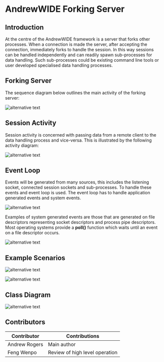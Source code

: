 # AndrewWIDE Forking Server

## Introduction
At the centre of the AndrewWIDE framework is a server that forks other processes. When a connection is made the server, after accepting the connection, immediately forks to handle the session. In this way sessions can be handled independently and can readily spawn sub-processes for data handling. Such sub-processes could be existing command line tools or user developed specialised data handling processes.

## Forking Server

The sequence diagram below outlines the main activity of the forking server:

![alternative text](http://www.plantuml.com/plantuml/proxy?src=https://github.com/andrew-rogers/AndrewWIDE/raw/master/doc/forkingserver_sd.puml)

## Session Activity 

Session activity is concerned with passing data from a remote client to the data handling process and vice-versa. This is illustrated by the following activity diagram: 

![alternative text](http://www.plantuml.com/plantuml/proxy?src=https://github.com/andrew-rogers/AndrewWIDE/raw/master/doc/process_session_ad.puml)

## Event Loop

Events will be generated from many sources, this includes the listening socket, connected session sockets and sub-processes. To handle these events and event loop is used. The event loop has to handle application generated events and system events.

![alternative text](http://www.plantuml.com/plantuml/proxy?src=https://github.com/andrew-rogers/AndrewWIDE/raw/master/doc/eventloop_ad.puml)

Examples of system generated events are those that are generated on file descriptors representing socket descriptors and process pipe descriptors. Most operating systems provide a __poll()__ function which waits until an event on a file descriptor occurs.

![alternative text](http://www.plantuml.com/plantuml/proxy?src=https://github.com/andrew-rogers/AndrewWIDE/raw/master/doc/poll_ad.puml)

## Example Scenarios

![alternative text](http://www.plantuml.com/plantuml/proxy?src=https://github.com/andrew-rogers/AndrewWIDE/raw/master/doc/read_event_sd.puml)

![alternative text](http://www.plantuml.com/plantuml/proxy?src=https://github.com/andrew-rogers/AndrewWIDE/raw/master/doc/read_write_sd.puml)

## Class Diagram

![alternative text](http://www.plantuml.com/plantuml/proxy?src=https://github.com/andrew-rogers/AndrewWIDE/raw/master/doc/class_diagram.puml?v=4)

## Contributors

| Contributor   | Contributions                  |
| ------------- | ------------------------------ |
| Andrew Rogers | Main author                    |
| Feng Wenpo    | Review of high level operation |

